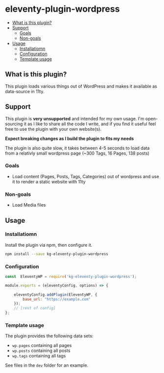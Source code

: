 # eleventy-plugin-wordpress

<!-- BEGIN mktoc -->

- [What is this plugin?](#what-is-this-plugin)
- [Support](#support)
  - [Goals](#goals)
  - [Non-goals](#non-goals)
- [Usage](#usage)
  - [Installatiomn](#installatiomn)
  - [Configuration](#configuration)
  - [Template usage](#template-usage)
<!-- END mktoc -->

## What is this plugin?

This plugin loads various things out of WordPress and makes it available as data-source in 11ty.

## Support

This plugin is **very unsupported** and intended for my own usage. I'm open-sourcing it as I like to share all the code I write, and if you find it useful feel free to use the plugin with your own website(s).

**Expect breaking changes as I build the plugin to fits my needs**

The plugin is also quite slow, it takes between 4-5 seconds to load data from a relativly small wordpress page (~300 Tags, 16 Pages, 138 posts)

### Goals

- Load content (Pages, Posts, Tags, Categories) out of wordpress and use it to render a static website with 11ty

### Non-goals

- Load Media files

## Usage

### Installatiomn
Install the plugin via npm, then configure it.

```sh
npm install --save kg-eleventy-plugin-wordpress
```

### Configuration

```js
const  EleventyWP = require('kg-eleventy-plugin-wordpress');

module.exports = (eleventyConfig, options) => {
    
    eleventyConfig.addPlugin(EleventyWP, {
        base_url: "https://example.com"
    });
    // [rest of config]
};
```

### Template usage

The plugin provides the following data sets:

- `wp.pages` containing all pages
- `wp.posts` containing all posts
- `wp.tags` containing all tags

See files in the `dev` folder for an example.
